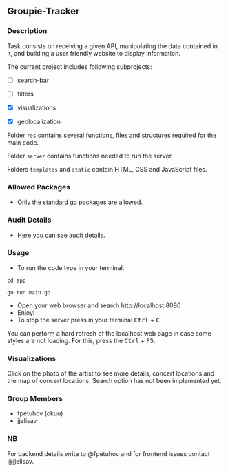 <p style='text-align: justify;'>
  
## Groupie-Tracker

### Description
Task consists on receiving a given API, manipulating the data contained in it, and building a user friendly website to display information.

The current project includes following subprojects: 
-   [ ] search-bar
-   [ ] filters
-   [x] visualizations
-   [x] geolocalization


Folder <code>res</code> contains several functions, files and structures required for the main code.

Folder <code>server</code> contains functions needed to run the server.

Folders <code>templates</code> and <code>static</code> contain HTML, CSS and JavaScript files.

### Allowed Packages

- Only the [standard go](https://golang.org/pkg/) packages are allowed.

### Audit Details

- Here you can see [audit details](https://github.com/01-edu/public/tree/master/subjects/groupie-tracker).

### Usage

- To run the code type in your terminal:
```
cd app
```
```
go run main.go
```
- Open your web browser and search http://localhost:8080
- Enjoy!
- To stop the server press in your terminal <kbd>Ctrl</kbd> + <kbd>C</kbd>.


You can perform a hard refresh of the localhost web page in case some styles are not loading. For this, press the <kbd>Ctrl</kbd> + <kbd>F5</kbd>.

### Visualizations

Click on the photo of the artist to see more details, concert locations and the map of concert locations. Search option has not been implemented yet.

### Group Members

- fpetuhov (okuu)
- jjelisav

### NB

For backend details write to @fpetuhov and for frontend issues contact @jjelisav.
</p>